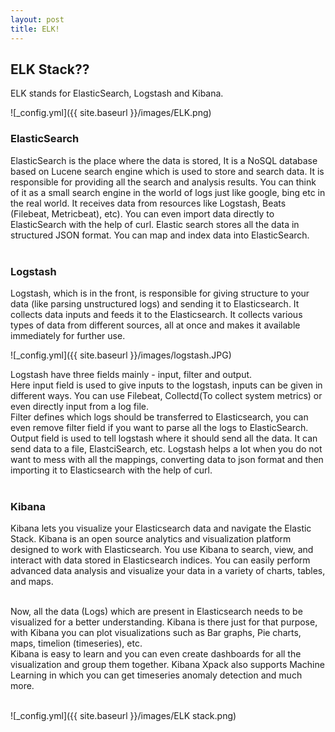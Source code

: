 ```yaml
---
layout: post
title: ELK!
---
```

<h2>ELK Stack??</h2>
ELK stands for ElasticSearch, Logstash and Kibana.<br>

![_config.yml]({{ site.baseurl }}/images/ELK.png)

<h3>ElasticSearch</h3>
ElasticSearch is the place where the data is stored, It is a NoSQL database based on Lucene search engine which is used to 
store and search data. It is responsible for providing all the search and analysis results. You can think of it as a small search 
engine in the world of logs just like google, bing etc in the real world. It receives data from resources like Logstash, Beats 
(Filebeat, Metricbeat), etc). You can even import data directly to ElasticSearch with the help of curl. Elastic search stores all the data in structured JSON format.
You can map and index data into ElasticSearch. <br><br>

<h3>Logstash</h3>
Logstash, which is in the front, is responsible for giving structure to your data (like parsing unstructured logs) 
and sending it to Elasticsearch.  It collects data inputs and feeds it to the Elasticsearch. It collects various types of data from 
different sources, all at once and makes it available immediately for further use.

![_config.yml]({{ site.baseurl }}/images/logstash.JPG)

Logstash have three fields mainly - input, filter and output. <br>
Here input field is used to give inputs to the logstash, inputs can be given in different ways. You can use Filebeat, 
Collectd(To collect system metrics) or even directly input from a log file. <br>
Filter defines which logs should be transferred to Elasticsearch, you can even remove filter field if you want to parse all the logs
to ElasticSearch. <br>
Output field is used to tell logstash where it should send all the data. It can send data to a file, ElastciSearch, etc.
Logstash helps a lot when you do not want to mess with all the mappings, converting data to json format and then importing 
it to Elasticsearch with the help of curl.<br><br>

<h3>Kibana</h3>
Kibana lets you visualize your Elasticsearch data and navigate the Elastic Stack. Kibana is an open source analytics and 
visualization platform designed to work with Elasticsearch. You use Kibana to search, view, and interact with data stored in 
Elasticsearch indices. You can easily perform advanced data analysis and visualize your data in a variety of charts, tables, 
and maps. <br><br>

Now, all the data (Logs) which are present in Elasticsearch needs to be visualized for a better understanding. Kibana is there just
for that purpose, with Kibana you can plot visualizations such as Bar graphs, Pie charts, maps, timelion (timeseries), etc.<br>
Kibana is easy to learn and you can even create dashboards for all the visualization and group them together. Kibana Xpack also supports 
Machine Learning in which you can get timeseries anomaly detection and much more.<br><br>

![_config.yml]({{ site.baseurl }}/images/ELK stack.png)

